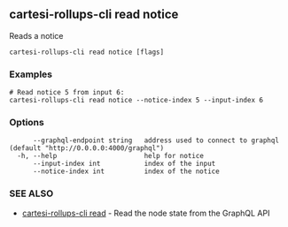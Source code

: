 ## cartesi-rollups-cli read notice

Reads a notice

```
cartesi-rollups-cli read notice [flags]
```

### Examples

```
# Read notice 5 from input 6:
cartesi-rollups-cli read notice --notice-index 5 --input-index 6
```

### Options

```
      --graphql-endpoint string   address used to connect to graphql (default "http://0.0.0.0:4000/graphql")
  -h, --help                      help for notice
      --input-index int           index of the input
      --notice-index int          index of the notice
```

### SEE ALSO

* [cartesi-rollups-cli read](cartesi-rollups-cli_read.md)	 - Read the node state from the GraphQL API

